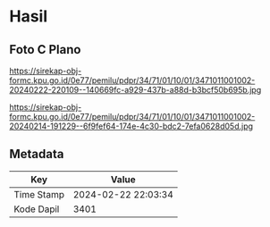 # Hasil

## Foto C Plano

https://sirekap-obj-formc.kpu.go.id/0e77/pemilu/pdpr/34/71/01/10/01/3471011001002-20240222-220109--140669fc-a929-437b-a88d-b3bcf50b695b.jpg

https://sirekap-obj-formc.kpu.go.id/0e77/pemilu/pdpr/34/71/01/10/01/3471011001002-20240214-191229--6f9fef64-174e-4c30-bdc2-7efa0628d05d.jpg


## Metadata

| Key        | Value               |
| ---------- | ------------------- |
| Time Stamp | 2024-02-22 22:03:34 |
| Kode Dapil | 3401                |



